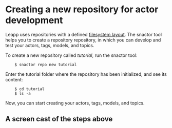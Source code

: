 # Creating a new repository for actor development

Leapp uses repositories with a defined [filesystem layout](repository-dir-layout).
The snactor tool helps you to create a repository repository, in which you can develop and test your
actors, tags, models, and topics.

To create a new repository called *tutorial*, run the snactor tool:

```shell
    $ snactor repo new tutorial
```

Enter the tutorial folder where the repository has been initialized, and see its content:

```shell
    $ cd tutorial
    $ ls -a
```

Now, you can start creating your actors, tags, models, and topics.

## A screen cast of the steps above

<asciinema-player src="_static/screencasts/create-repository.json"></ascinema-player>
